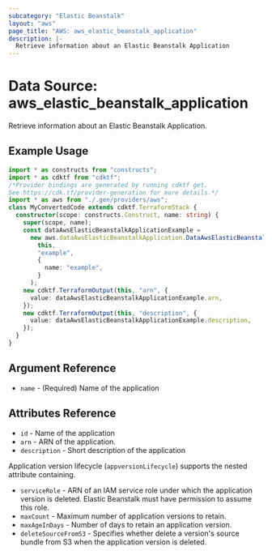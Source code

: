 ```yaml
---
subcategory: "Elastic Beanstalk"
layout: "aws"
page_title: "AWS: aws_elastic_beanstalk_application"
description: |-
  Retrieve information about an Elastic Beanstalk Application
---
```


# Data Source: aws_elastic_beanstalk_application

Retrieve information about an Elastic Beanstalk Application.

## Example Usage

```typescript
import * as constructs from "constructs";
import * as cdktf from "cdktf";
/*Provider bindings are generated by running cdktf get.
See https://cdk.tf/provider-generation for more details.*/
import * as aws from "./.gen/providers/aws";
class MyConvertedCode extends cdktf.TerraformStack {
  constructor(scope: constructs.Construct, name: string) {
    super(scope, name);
    const dataAwsElasticBeanstalkApplicationExample =
      new aws.dataAwsElasticBeanstalkApplication.DataAwsElasticBeanstalkApplication(
        this,
        "example",
        {
          name: "example",
        }
      );
    new cdktf.TerraformOutput(this, "arn", {
      value: dataAwsElasticBeanstalkApplicationExample.arn,
    });
    new cdktf.TerraformOutput(this, "description", {
      value: dataAwsElasticBeanstalkApplicationExample.description,
    });
  }
}

```

## Argument Reference

* `name` - (Required) Name of the application

## Attributes Reference

* `id` - Name of the application
* `arn` - ARN of the application.
* `description` - Short description of the application

Application version lifecycle (`appversionLifecycle`) supports the nested attribute containing.

* `serviceRole` - ARN of an IAM service role under which the application version is deleted.  Elastic Beanstalk must have permission to assume this role.
* `maxCount` - Maximum number of application versions to retain.
* `maxAgeInDays` - Number of days to retain an application version.
* `deleteSourceFromS3` - Specifies whether delete a version's source bundle from S3 when the application version is deleted.

<!-- cache-key: cdktf-0.17.0-pre.15 input-2bf68a9484097468f0c191f924e5ba44f7989970eb7578aef589b22a6f517add -->